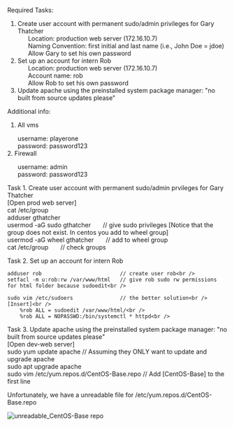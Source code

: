 Required Tasks:
1. Create user account with permanent sudo/admin privileges for Gary Thatcher <br />
&nbsp;&nbsp;&nbsp;&nbsp;&nbsp;  Location: production web server (172.16.10.7) <br />
&nbsp;&nbsp;&nbsp;&nbsp;&nbsp;  Naming Convention: first initial and last name (i.e., John Doe = jdoe) <br />
&nbsp;&nbsp;&nbsp;&nbsp;&nbsp;  Allow Gary to set his own password <br />
2. Set up an account for intern Rob <br />
&nbsp;&nbsp;&nbsp;&nbsp;&nbsp;  Location: production web server (172.16.10.7) <br />
&nbsp;&nbsp;&nbsp;&nbsp;&nbsp;  Account name: rob <br />
&nbsp;&nbsp;&nbsp;&nbsp;&nbsp;  Allow Rob to set his own password <br />
3. Update apache using the preinstalled system package manager: "no built from source updates please" <br />

Additional info:
1. All vms <br />

&nbsp;&nbsp;&nbsp;&nbsp;&nbsp;   username: playerone <br />
&nbsp;&nbsp;&nbsp;&nbsp;&nbsp;   password: password123 <br />
2. Firewall <br />

&nbsp;&nbsp;&nbsp;&nbsp;&nbsp;   username: admin <br />
&nbsp;&nbsp;&nbsp;&nbsp;&nbsp;   password: password123 <br />
      
Task 1. Create user account with permanent sudo/admin prvileges for Gary Thatcher <br />
    [Open prod web server] <br />
    cat /etc/group                &nbsp;&nbsp;&nbsp;&nbsp;&nbsp;  
    adduser gthatcher             &nbsp;&nbsp;&nbsp;&nbsp;&nbsp;  
    usermod -aG sudo gthatcher    &nbsp;&nbsp;&nbsp;&nbsp;&nbsp;  // give sudo privileges [Notice that the group does not exist. In centos you add to wheel group]  <br />
    usermod -aG wheel gthatcher   &nbsp;&nbsp;&nbsp;&nbsp;&nbsp;  // add to wheel group<br />
    cat /etc/group                &nbsp;&nbsp;&nbsp;&nbsp;&nbsp;  // check groups<br />

Task 2. Set up an account for intern Rob <br />
    
    adduser rob                         // create user rob<br />
    setfacl -m u:rob:rw /var/www/html   // give rob sudo rw permissions for html folder because sudoedit<br />
    
    sudo vim /etc/sudoers               // the better solution<br />
    [Insert]<br />
        %rob ALL = sudoedit /var/www/html/<br />
        %rob ALL = NOPASSWD:/bin/systemctl * httpd<br />

Task 3. Update apache using the preinstalled system package manager: "no built from source updates please"<br />
    [Open dev-web server]<br />
    sudo yum update apache                      // Assuming they ONLY want to update and upgrade apache<br />
    sudo apt upgrade apache               <br />
    sudo vim /etc/yum.repos.d/CentOS-Base.repo // Add [CentOS-Base] to the first line<br />
    
Unfortunately, we have a unreadable file for /etc/yum.repos.d/CentOS-Base.repo<br />
    
   
![unreadable_CentOS-Base repo](https://user-images.githubusercontent.com/55419454/164584285-d409707d-72ab-4534-b043-150ca56a4e52.png)


